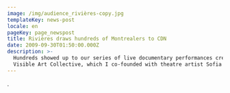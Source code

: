 ```yaml
---
image: /img/audience_rivières-copy.jpg
templateKey: news-post
locale: en
pageKey: page_newspost
title: Rivières draws hundreds of Montrealers to CDN
date: 2009-09-30T01:50:00.000Z
description: >-
  Hundreds showed up to our series of live documentary performances created by
  Visible Art Collective, which I co-founded with theatre artist Sofia Blondin.
---
```

.
